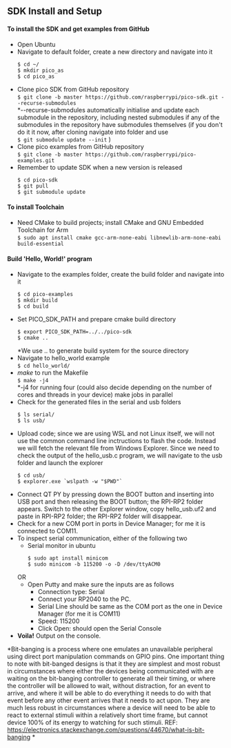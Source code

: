 ## SDK Install and Setup

#### To install the SDK and get examples from GitHub
- Open Ubuntu
- Navigate to default folder, create a new directory and navigate into it
  ```
  $ cd ~/ 
  $ mkdir pico_as 
  $ cd pico_as
  ```
- Clone pico SDK from GitHub repository\
  `$ git clone -b master https://github.com/raspberrypi/pico-sdk.git --recurse-submodules` \
  *--recurse-submodules automatically initialise and update each submodule in the repository, including nested submodules if any of the submodules in the repository have submodules themselves (if you don't do it it now, after cloning navigate into folder and use<br/>`$ git submodule update --init` )
- Clone pico examples from GitHub repository\
  `$ git clone -b master https://github.com/raspberrypi/pico-examples.git`
- Remember to update SDK when a new version is released
  ```
  $ cd pico-sdk
  $ git pull 
  $ git submodule update
  ```

#### To install Toolchain
- Need CMake to build projects; install CMake and GNU Embedded Toolchain for Arm\
  `$ sudo apt install cmake gcc-arm-none-eabi libnewlib-arm-none-eabi build-essential`

#### Build 'Hello, World!' program
- Navigate to the examples folder, create the build folder and navigate into it
  ```
  $ cd pico-examples
  $ mkdir build 
  $ cd build
  ```
- Set PICO_SDK_PATH and prepare cmake build directory
  ```
  $ export PICO_SDK_PATH=../../pico-sdk
  $ cmake ..
  ```  
  *We use .. to generate build system for the source directory
- Navigate to hello_world example \
  `$ cd hello_world/`
- *make* to run the Makefile\
  `$ make -j4` \
  *-j4 for running four (could also decide depending on the number of cores and threads in your device) make jobs in parallel
- Check for the generated files in the serial and usb folders
  ```
  $ ls serial/
  $ ls usb/
  ```
- Upload code; since we are using WSL and not Linux itself, we will not use the common command line inctructions to flash the code. Instead we will fetch the relevant file from Windows Explorer. Since we need to check the output of the hello_usb.c program, we will navigate to the usb folder and launch the explorer
  ```
  $ cd usb/
  $ explorer.exe `wslpath -w "$PWD"`
  ```
- Connect QT PY by pressing down the BOOT button and inserting into USB port and then releasing the BOOT button; the RPI-RP2 folder appears. Switch to the other Explorer window, copy hello_usb.uf2 and paste in RPI-RP2 folder; the RPI-RP2 folder will disappear.
- Check for a new COM port in ports in Device Manager; for me it is connected to COM11.
- To inspect serial communication, either of the following two
  - Serial monitor in ubuntu
     ```
     $ sudo apt install minicom
     $ sudo minicom -b 115200 -o -D /dev/ttyACM0
     ```
  OR
  - Open Putty and make sure the inputs are as follows
     - Connection type: Serial
     - Connect your RP2040 to the PC.
     - Serial Line should be same as the COM port as the one in Device Manager (for me it is COM11)
     - Speed: 115200
     - Click Open: should open the Serial Console
- **Voila!** Output on the console.

*Bit-banging is a process where one emulates an unavailable peripheral using direct port manipulation commands on GPIO pins. One important thing to note with bit-banged designs is that it they are simplest and most robust in circumstances where either the devices being communicated with are waiting on the bit-banging controller to generate all their timing, or where the controller will be allowed to wait, without distraction, for an event to arrive, and where it will be able to do everything it needs to do with that event before any other event arrives that it needs to act upon. They are much less robust in circumstances where a device will need to be able to react to external stimuli within a relatively short time frame, but cannot device 100% of its energy to watching for such stimuli.
REF: https://electronics.stackexchange.com/questions/44670/what-is-bit-banging *
